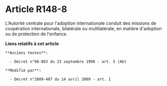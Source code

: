 # Article R148-8

L'Autorité centrale pour l'adoption internationale conduit des missions de coopération internationale, bilatérale ou
multilatérale, en matière d'adoption ou de protection de l'enfance.

**Liens relatifs à cet article**

	**Anciens textes**:

	  - Décret n°98-863 du 23 septembre 1998 - art. 5 (Ab)

	**Modifié par**:

	  - Décret n°2009-407 du 14 avril 2009 - art. 1
